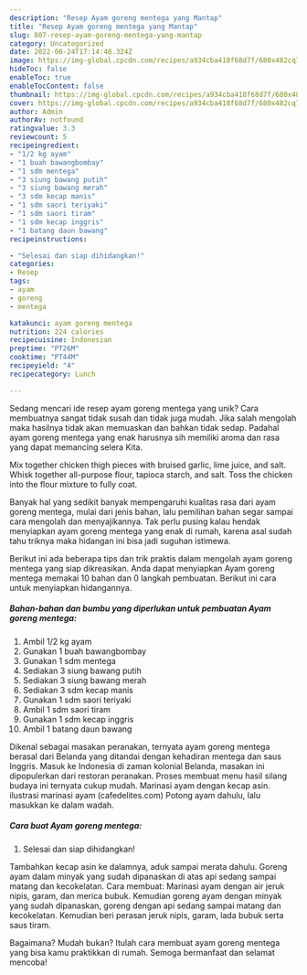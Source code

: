 ```yaml
---
description: "Resep Ayam goreng mentega yang Mantap"
title: "Resep Ayam goreng mentega yang Mantap"
slug: 807-resep-ayam-goreng-mentega-yang-mantap
category: Uncategorized
date: 2022-06-24T17:14:48.324Z
image: https://img-global.cpcdn.com/recipes/a934cba418f68d7f/680x482cq70/ayam-goreng-mentega-foto-resep-utama.jpg
hideToc: false
enableToc: true
enableTocContent: false
thumbnail: https://img-global.cpcdn.com/recipes/a934cba418f68d7f/680x482cq70/ayam-goreng-mentega-foto-resep-utama.jpg
cover: https://img-global.cpcdn.com/recipes/a934cba418f68d7f/680x482cq70/ayam-goreng-mentega-foto-resep-utama.jpg
author: Admin
authorAv: notfound
ratingvalue: 3.3
reviewcount: 5
recipeingredient:
- "1/2 kg ayam"
- "1 buah bawangbombay"
- "1 sdm mentega"
- "3 siung bawang putih"
- "3 siung bawang merah"
- "3 sdm kecap manis"
- "1 sdm saori teriyaki"
- "1 sdm saori tiram"
- "1 sdm kecap inggris"
- "1 batang daun bawang"
recipeinstructions:

- "Selesai dan siap dihidangkan!"
categories:
- Resep
tags:
- ayam
- goreng
- mentega

katakunci: ayam goreng mentega 
nutrition: 224 calories
recipecuisine: Indonesian
preptime: "PT26M"
cooktime: "PT44M"
recipeyield: "4"
recipecategory: Lunch

---
```





Sedang mencari ide resep ayam goreng mentega yang unik? Cara membuatnya sangat tidak susah dan tidak juga mudah. Jika salah mengolah maka hasilnya tidak akan memuaskan dan bahkan tidak sedap. Padahal ayam goreng mentega yang enak harusnya sih memiliki aroma dan rasa yang dapat memancing selera Kita.





Mix together chicken thigh pieces with bruised garlic, lime juice, and salt. Whisk together all-purpose flour, tapioca starch, and salt. Toss the chicken into the flour mixture to fully coat.

Banyak hal yang sedikit banyak mempengaruhi kualitas rasa dari ayam goreng mentega, mulai dari jenis bahan, lalu pemilihan bahan segar sampai cara mengolah dan menyajikannya. Tak perlu pusing kalau hendak menyiapkan ayam goreng mentega yang enak di rumah, karena asal sudah tahu triknya maka hidangan ini bisa jadi suguhan istimewa.






Berikut ini ada beberapa tips dan trik praktis dalam mengolah ayam goreng mentega yang siap dikreasikan. Anda dapat menyiapkan Ayam goreng mentega memakai 10 bahan dan 0 langkah pembuatan. Berikut ini cara untuk menyiapkan hidangannya.

<!--inarticleads1-->

##### Bahan-bahan dan bumbu yang diperlukan untuk pembuatan Ayam goreng mentega:

1. Ambil 1/2 kg ayam
1. Gunakan 1 buah bawangbombay
1. Gunakan 1 sdm mentega
1. Sediakan 3 siung bawang putih
1. Sediakan 3 siung bawang merah
1. Sediakan 3 sdm kecap manis
1. Gunakan 1 sdm saori teriyaki
1. Ambil 1 sdm saori tiram
1. Gunakan 1 sdm kecap inggris
1. Ambil 1 batang daun bawang


Dikenal sebagai masakan peranakan, ternyata ayam goreng mentega berasal dari Belanda yang ditandai dengan kehadiran mentega dan saus Inggris. Masuk ke Indonesia di zaman kolonial Belanda, masakan ini dipopulerkan dari restoran peranakan. Proses membuat menu hasil silang budaya ini ternyata cukup mudah. Marinasi ayam dengan kecap asin. ilustrasi marinasi ayam (cafedelites.com) Potong ayam dahulu, lalu masukkan ke dalam wadah. 

<!--inarticleads2-->

##### Cara buat Ayam goreng mentega:


1. Selesai dan siap dihidangkan!

Tambahkan kecap asin ke dalamnya, aduk sampai merata dahulu. Goreng ayam dalam minyak yang sudah dipanaskan di atas api sedang sampai matang dan kecokelatan. Cara membuat: Marinasi ayam dengan air jeruk nipis, garam, dan merica bubuk. Kemudian goreng ayam dengan minyak yang sudah dipanaskan, goreng dengan api sedang sampai matang dan kecokelatan. Kemudian beri perasan jeruk nipis, garam, lada bubuk serta saus tiram. 

Bagaimana? Mudah bukan? Itulah cara membuat ayam goreng mentega yang bisa kamu praktikkan di rumah. Semoga bermanfaat dan selamat mencoba!
